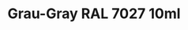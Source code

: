 ---
layout: product
title: "Grau-Gray RAL 7027 10ml"
price: "330" 
desc: "Nitro 10mL"
img_path: "/assets/img/RC058.webp"
brand: "AK "
available: true
special_offer: false
new: false
soon: false
cat: "020000"
subcat: "020200"
subsubcat: "020201"
sifra: "RC058"
popular: false
spec: false
---